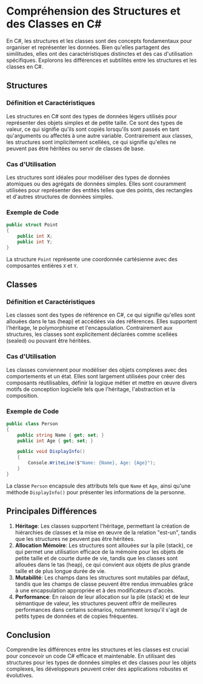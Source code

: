 # Compréhension des Structures et des Classes en C#

En C#, les structures et les classes sont des concepts fondamentaux pour organiser et représenter les données. Bien qu'elles partagent des similitudes, elles ont des caractéristiques distinctes et des cas d'utilisation spécifiques. Explorons les différences et subtilités entre les structures et les classes en C#.

## Structures

### Définition et Caractéristiques
Les structures en C# sont des types de données légers utilisés pour représenter des objets simples et de petite taille. Ce sont des types de valeur, ce qui signifie qu'ils sont copiés lorsqu'ils sont passés en tant qu'arguments ou affectés à une autre variable. Contrairement aux classes, les structures sont implicitement scellées, ce qui signifie qu'elles ne peuvent pas être héritées ou servir de classes de base.

### Cas d'Utilisation
Les structures sont idéales pour modéliser des types de données atomiques ou des agrégats de données simples. Elles sont couramment utilisées pour représenter des entités telles que des points, des rectangles et d'autres structures de données simples.

### Exemple de Code
```csharp
public struct Point
{
    public int X;
    public int Y;
}
```
La structure `Point` représente une coordonnée cartésienne avec des composantes entières `X` et `Y`.

## Classes

### Définition et Caractéristiques
Les classes sont des types de référence en C#, ce qui signifie qu'elles sont allouées dans le tas (heap) et accédées via des références. Elles supportent l'héritage, le polymorphisme et l'encapsulation. Contrairement aux structures, les classes sont explicitement déclarées comme scellées (sealed) ou pouvant être héritées.

### Cas d'Utilisation
Les classes conviennent pour modéliser des objets complexes avec des comportements et un état. Elles sont largement utilisées pour créer des composants réutilisables, définir la logique métier et mettre en œuvre divers motifs de conception logicielle tels que l'héritage, l'abstraction et la composition.

### Exemple de Code
```csharp
public class Person
{
    public string Name { get; set; }
    public int Age { get; set; }

    public void DisplayInfo()
    {
        Console.WriteLine($"Name: {Name}, Age: {Age}");
    }
}
```
La classe `Person` encapsule des attributs tels que `Name` et `Age`, ainsi qu'une méthode `DisplayInfo()` pour présenter les informations de la personne.

## Principales Différences

1. **Héritage**: Les classes supportent l'héritage, permettant la création de hiérarchies de classes et la mise en œuvre de la relation "est-un", tandis que les structures ne peuvent pas être héritées.
2. **Allocation Mémoire**: Les structures sont allouées sur la pile (stack), ce qui permet une utilisation efficace de la mémoire pour les objets de petite taille et de courte durée de vie, tandis que les classes sont allouées dans le tas (heap), ce qui convient aux objets de plus grande taille et de plus longue durée de vie.
3. **Mutabilité**: Les champs dans les structures sont mutables par défaut, tandis que les champs de classe peuvent être rendus immuables grâce à une encapsulation appropriée et à des modificateurs d'accès.
4. **Performance**: En raison de leur allocation sur la pile (stack) et de leur sémantique de valeur, les structures peuvent offrir de meilleures performances dans certains scénarios, notamment lorsqu'il s'agit de petits types de données et de copies fréquentes.

## Conclusion

Comprendre les différences entre les structures et les classes est crucial pour concevoir un code C# efficace et maintenable. En utilisant des structures pour les types de données simples et des classes pour les objets complexes, les développeurs peuvent créer des applications robustes et évolutives.